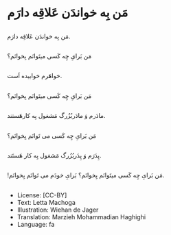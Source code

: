 # مَن بِه خواندَن عَلاقِه دارَم

##
مَن بِه خواندَن عَلاقِه دارَم.

##
مَن بَرایِ چِه کَسی میتَوانَم بِخوانَم؟

##
خواهَرم خوابیده اَست.

##
مَن بَرایِ چِه کَسی میتَوانَم بِخوانَم؟

##
مادَرم وَ مادَربُزُرگ مَشغول بِه کارهَستند.

##
مَن بَرایِ چِه کَسی می تَوانَم بِخوانَم؟

##
پِدَرَم وَ پِدَربُزُرگ مَشغول بِه کار هَستَند.

##
!مَن بَرایِ چِه کَسی میتَوانَم بِخوانَم؟ بَرایِ خودَم می تَوانَم بِخوانَم.

##
* License: [CC-BY]
* Text: Letta Machoga
* Illustration: Wiehan de Jager
* Translation: Marzieh Mohammadian Haghighi
* Language: fa
